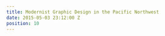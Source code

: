 ```yaml
---
title: Modernist Graphic Design in the Pacific Northwest
date: 2015-05-03 23:12:00 Z
position: 10
---
```


